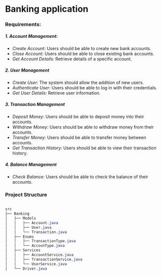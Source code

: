 # Banking application

### Requirements:

##### 1. Account Management:

- _Create Account_: Users should be able to create new bank accounts.
- _Close Account:_ Users should be able to close existing bank accounts.
- _Get Account Details:_ Retrieve details of a specific account.

##### 2. User Management

- _Create User:_ The system should allow the addition of new users.
- _Authenticate User:_ Users should be able to log in with their credentials.
- _Get User Details:_ Retrieve user information.

##### 3. Transaction Management

- _Deposit Money:_ Users should be able to deposit money into their accounts.
- _Withdraw Money:_ Users should be able to withdraw money from their accounts.
- _Transfer Money:_ Users should be able to transfer money between accounts.
- _Get Transaction History:_ Users should be able to view their transaction history.

##### 4. Balance Management

- _Check Balance:_ Users should be able to check the balance of their accounts.

### Project Structure

```css

src
├── Banking
│   ├── Models
│   │   ├── Account.java
│   │   ├── User.java
│   │   └── Transaction.java
│   ├── Enums
│   │   ├── TransactionType.java
│   │   └── AccounType.java
│   ├── Services
│   │   ├── AccountService.java
│   │   ├── TransactionService.java
│   │   └── UserService.java
│   └── Driver.java

```
